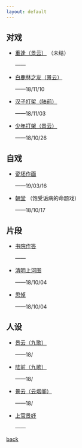 ```yaml
---
layout: default
---
```



## 对戏

- [重逢（景云）](https://raw.githubusercontent.com/UserT2019/UserT2019.github.io/master/assets/img/cf.png)
（未结）

  ——

- [白鹿林之友（景云）](https://raw.githubusercontent.com/UserT2019/UserT2019.github.io/master/assets/img/bllzy.png)

  ——18/11/10

- [汉子打架（陆前）](https://raw.githubusercontent.com/UserT2019/UserT2019.github.io/master/assets/img/hzdj.png)

  ——18/11/03

- [少年打架（景云）](https://raw.githubusercontent.com/UserT2019/UserT2019.github.io/master/assets/img/sndj.png)

  ——18/10/26

## 自戏

- [瓷坯作画](https://raw.githubusercontent.com/UserT2019/UserT2019.github.io/master/assets/img/cpzh.png)

  ——19/03/16

- [朝堂](https://raw.githubusercontent.com/UserT2019/UserT2019.github.io/master/assets/img/mtxct.png)
（饱受诟病的命题戏）

  ——18/10/17

## 片段

- [书院作答](https://raw.githubusercontent.com/UserT2019/UserT2019.github.io/master/assets/img/sdzd.png)

  ——

- [清明上河图](https://raw.githubusercontent.com/UserT2019/UserT2019.github.io/master/assets/img/qmsht.png)

  ——18/10/04

- [思悼](https://raw.githubusercontent.com/UserT2019/UserT2019.github.io/master/assets/img/sd.png)

  ——18/10/04

## 人设

- [景云（九歌）](https://raw.githubusercontent.com/UserT2019/UserT2019.github.io/master/assets/img/rsjyjg.png)

  ——18/

- [陆前（九歌）](https://raw.githubusercontent.com/UserT2019/UserT2019.github.io/master/assets/img/rslqjg.png)

  ——18/

- [景云（云烟阁）](https://raw.githubusercontent.com/UserT2019/UserT2019.github.io/master/assets/img/rsjyyyg.png)

  ——18/
 
- [上官景妤](https://raw.githubusercontent.com/UserT2019/UserT2019.github.io/master/assets/img/rssgjy.png)

  ——
  

[back](./)
